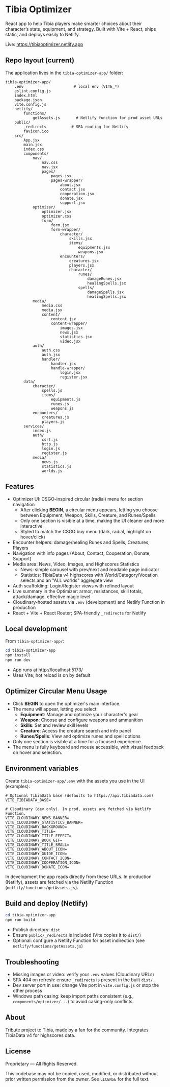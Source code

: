 # Tibia Optimizer

React app to help Tibia players make smarter choices about their character’s stats, equipment, and strategy. Built with Vite + React, ships static, and deploys easily to Netlify.

Live: https://tibiaoptimizer.netlify.app

## Repo layout (current)

The application lives in the `tibia-optimizer-app/` folder:

```
tibia-optimizer-app/
	.env                      # local env (VITE_*)
	eslint.config.js
	index.html
	package.json
	vite.config.js
	netlify/
		functions/
			getAssets.js       # Netlify function for prod asset URLs
	public/
		_redirects           # SPA routing for Netlify
		favicon.ico
	src/
		App.jsx
		main.jsx
		index.css
		components/
			nav/
				nav.css
				nav.jsx
				pages/
					pages.jsx
					pages-wrapper/
						about.jsx
						contact.jsx
						cooperation.jsx
						donate.jsx
						support.jsx
			optimizer/
				optimizer.jsx
				optimizer.css
				form/
					form.jsx
					form-wrapper/
						character/
							skills.jsx
							items/
								equipments.jsx
								weapons.jsx
						encounters/
							creatures.jsx
							players.jsx
							character/
								runes/
									damageRunes.jsx
									healingSpells.jsx
								spells/
									damageSpells.jsx
									healingSpells.jsx
			media/
				media.css
				media.jsx
				content/
					content.jsx
					content-wrapper/
						images.jsx
						news.jsx
						statistics.jsx
						video.jsx
			auth/
				auth.css
				auth.jsx
				handler/
					handler.jsx
					handle-wrapper/
						login.jsx
						register.jsx
		data/
			character/
				spells.js
				items/
					equipments.js
					runes.js
					weapons.js
			encounters/
				creatures.js
				players.js
		services/
			index.js
			auth/
				csrf.js
				http.js
				login.js
				register.js
			media/
				news.js
				statistics.js
				worlds.js
```

## Features

- Optimizer UI: CSGO-inspired circular (radial) menu for section navigation
  - After clicking **BEGIN**, a circular menu appears, letting you choose between Equipment, Weapon, Skills, Creature, and Runes/Spells
  - Only one section is visible at a time, making the UI cleaner and more interactive
  - Styled to match the CSGO buy menu (dark, radial, highlight on hover/click)
- Encounter helpers: damage/healing Runes and Spells, Creatures, Players
- Navigation with info pages (About, Contact, Cooperation, Donate, Support)
- Media area: News, Video, Images, and Highscores Statistics
  - News: simple carousel with prev/next and readable page indicator
  - Statistics: TibiaData v4 highscores with World/Category/Vocation selects and an "ALL worlds" aggregate view
- Auth scaffolding: Login/Register views with refined layout
- Live summary in the Optimizer: armor, resistances, skill totals, attack/damage, effective magic level
- Cloudinary-hosted assets via `.env` (development) and Netlify Function in production
- React + Vite + React Router; SPA-friendly `_redirects` for Netlify

## Local development

From `tibia-optimizer-app/`:

```powershell
cd tibia-optimizer-app
npm install
npm run dev
```

- App runs at http://localhost:5173/
- Uses Vite; hot reload is on by default

## Optimizer Circular Menu Usage

- Click **BEGIN** to open the optimizer's main interface.
- The menu will appear, letting you select:
  - **Equipment**: Manage and optimize your character's gear
  - **Weapon**: Choose and configure weapons and ammunition
  - **Skills**: Set and review skill levels
  - **Creature**: Access the creature search and info panel
  - **Runes/Spells**: View and optimize runes and spell options
- Only one section is visible at a time for a focused experience.
- The menu is fully keyboard and mouse accessible, with visual feedback on hover and selection.

## Environment variables

Create `tibia-optimizer-app/.env` with the assets you use in the UI (examples):

```
# Optional TibiaData base (defaults to https://api.tibiadata.com)
VITE_TIBIADATA_BASE=

# Cloudinary (dev only). In prod, assets are fetched via Netlify Function.
VITE_CLOUDINARY_NEWS_BANNER=
VITE_CLOUDINARY_STATISTICS_BANNER=
VITE_CLOUDINARY_BACKGROUND=
VITE_CLOUDINARY_TITLE=
VITE_CLOUDINARY_TITLE_EFFECT=
VITE_CLOUDINARY_BOOK_GIF=
VITE_CLOUDINARY_TITLE_SMALL=
VITE_CLOUDINARY_ABOUT_ICON=
VITE_CLOUDINARY_GUIDE_ICON=
VITE_CLOUDINARY_CONTACT_ICON=
VITE_CLOUDINARY_COOPERATION_ICON=
VITE_CLOUDINARY_DONATE_ICON=
```

In development the app reads directly from these URLs. In production (Netlify), assets are fetched via the Netlify Function (`netlify/functions/getAssets.js`).

## Build and deploy (Netlify)

```powershell
cd tibia-optimizer-app
npm run build
```

- Publish directory: `dist`
- Ensure `public/_redirects` is included (Vite copies it to `dist/`)
- Optional: configure a Netlify Function for asset indirection (see `netlify/functions/getAssets.js`)

## Troubleshooting

- Missing images or video: verify your `.env` values (Cloudinary URLs)
- SPA 404 on refresh: ensure `_redirects` is present in the built `dist/`
- Dev server port in use: change Vite port in `vite.config.js` or stop the other process
- Windows path casing: keep import paths consistent (e.g., `components/optimizer/...`) to avoid casing-only conflicts

## About

Tribute project to Tibia, made by a fan for the community. Integrates TibiaData v4 for highscores data.

## License

Proprietary — All Rights Reserved.

This codebase may not be copied, used, modified, or distributed without prior written permission from the owner. See `LICENSE` for the full text.
